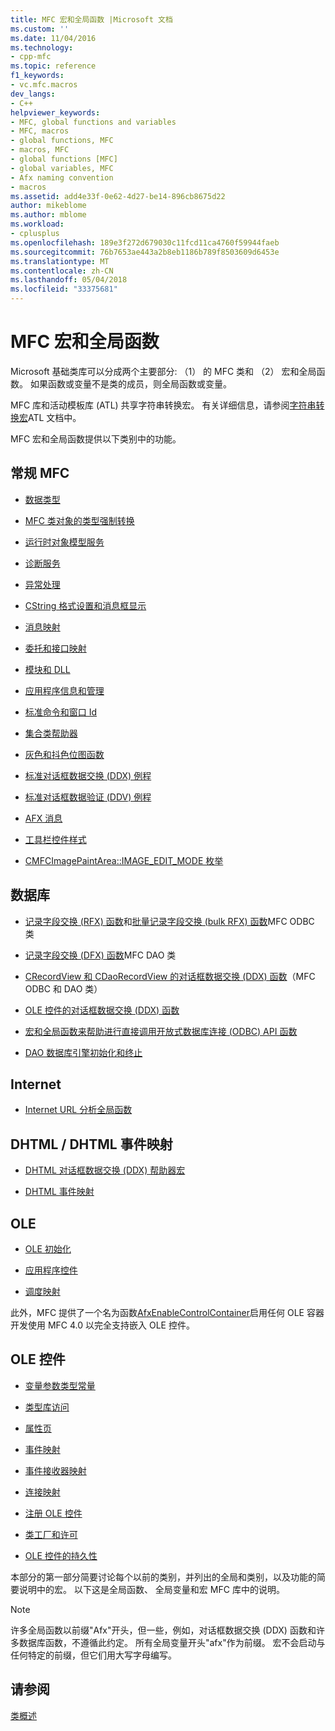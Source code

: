 ```yaml
---
title: MFC 宏和全局函数 |Microsoft 文档
ms.custom: ''
ms.date: 11/04/2016
ms.technology:
- cpp-mfc
ms.topic: reference
f1_keywords:
- vc.mfc.macros
dev_langs:
- C++
helpviewer_keywords:
- MFC, global functions and variables
- MFC, macros
- global functions, MFC
- macros, MFC
- global functions [MFC]
- global variables, MFC
- Afx naming convention
- macros
ms.assetid: add4e33f-0e62-4d27-be14-896cb8675d22
author: mikeblome
ms.author: mblome
ms.workload:
- cplusplus
ms.openlocfilehash: 189e3f272d679030c11fcd11ca4760f59944faeb
ms.sourcegitcommit: 76b7653ae443a2b8eb1186b789f8503609d6453e
ms.translationtype: MT
ms.contentlocale: zh-CN
ms.lasthandoff: 05/04/2018
ms.locfileid: "33375681"
---
```

# <a name="mfc-macros-and-globals"></a>MFC 宏和全局函数
Microsoft 基础类库可以分成两个主要部分: （1） 的 MFC 类和 （2） 宏和全局函数。 如果函数或变量不是类的成员，则全局函数或变量。  
  
 MFC 库和活动模板库 (ATL) 共享字符串转换宏。 有关详细信息，请参阅[字符串转换宏](../../atl/reference/string-conversion-macros.md)ATL 文档中。  
  
 MFC 宏和全局函数提供以下类别中的功能。  
  
## <a name="general-mfc"></a>常规 MFC  
  
-   [数据类型](data-types-mfc.md)  
  
-   [MFC 类对象的类型强制转换](type-casting-of-mfc-class-objects.md)  
  
-   [运行时对象模型服务](run-time-object-model-services.md)  
  
-   [诊断服务](diagnostic-services.md)  
  
-   [异常处理](exception-processing.md)  
  
-   [CString 格式设置和消息框显示](cstring-formatting-and-message-box-display.md)  
  
-   [消息映射](message-map-macros-mfc.md)  

-   [委托和接口映射](delegate-and-interface-maps.md)

-   [模块和 DLL](extension-dll-macros.md)
  
-   [应用程序信息和管理](application-information-and-management.md)  
  
-   [标准命令和窗口 Id](standard-command-and-window-ids.md)  
  
-   [集合类帮助器](collection-class-helpers.md)  
  
-   [灰色和抖色位图函数](gray-and-dithered-bitmap-functions.md)  
  
-   [标准对话框数据交换 (DDX) 例程](standard-dialog-data-exchange-routines.md)  
  
-   [标准对话框数据验证 (DDV) 例程](standard-dialog-data-validation-routines.md)  
  
-   [AFX 消息](afx-messages.md)  
  
-   [工具栏控件样式](toolbar-control-styles.md)  
  
-   [CMFCImagePaintArea::IMAGE_EDIT_MODE 枚举](cmfcimagepaintarea-image-edit-mode-enumeration.md)  

  
## <a name="database"></a>数据库  
  
-   [记录字段交换 (RFX) 函数](record-field-exchange-functions.md)和[批量记录字段交换 (bulk RFX) 函数](record-field-exchange-functions.md)MFC ODBC 类  
  
-   [记录字段交换 (DFX) 函数](record-field-exchange-functions.md)MFC DAO 类  
  
-   [CRecordView 和 CDaoRecordView 的对话框数据交换 (DDX) 函数](dialog-data-exchange-functions-for-crecordview-and-cdaorecordview.md)（MFC ODBC 和 DAO 类）  
  
-   [OLE 控件的对话框数据交换 (DDX) 函数](dialog-data-exchange-functions-for-ole-controls.md)  
  
-   [宏和全局函数来帮助进行直接调用开放式数据库连接 (ODBC) API 函数](database-macros-and-globals.md)  
  
-   [DAO 数据库引擎初始化和终止](dao-database-engine-initialization-and-termination.md)  
  
## <a name="internet"></a>Internet  
  
-   [Internet URL 分析全局函数](internet-url-parsing-globals.md)  
  
## <a name="dhtml--dhtml-event-maps"></a>DHTML / DHTML 事件映射  
  
-   [DHTML 对话框数据交换 (DDX) 帮助器宏](ddx-dhtml-helper-macros.md)  
  
-   [DHTML 事件映射](dhtml-event-maps.md)  
  
## <a name="ole"></a>OLE  
  
-   [OLE 初始化](ole-initialization.md)  
  
-   [应用程序控件](application-control.md)  
  
-   [调度映射](dispatch-maps.md)  
  
 此外，MFC 提供了一个名为函数[AfxEnableControlContainer](ole-initialization.md#afxenablecontrolcontainer)启用任何 OLE 容器开发使用 MFC 4.0 以完全支持嵌入 OLE 控件。  
  
## <a name="ole-controls"></a>OLE 控件  
  
-   [变量参数类型常量](variant-parameter-type-constants.md)  
  
-   [类型库访问](type-library-access.md)  
  
-   [属性页](property-pages-mfc.md)  
  
-   [事件映射](event-maps.md)  
  
-   [事件接收器映射](event-sink-maps.md)  
  
-   [连接映射](connection-maps.md)  
  
-   [注册 OLE 控件](registering-ole-controls.md)  
  
-   [类工厂和许可](class-factories-and-licensing.md)  
  
-   [OLE 控件的持久性](persistence-of-ole-controls.md)  
  
 本部分的第一部分简要讨论每个以前的类别，并列出的全局和类别，以及功能的简要说明中的宏。 以下这是全局函数、 全局变量和宏 MFC 库中的说明。  
  
> [!NOTE]
>  许多全局函数以前缀"Afx"开头，但一些，例如，对话框数据交换 (DDX) 函数和许多数据库函数，不遵循此约定。 所有全局变量开头"afx"作为前缀。 宏不会启动与任何特定的前缀，但它们用大写字母编写。  
  
## <a name="see-also"></a>请参阅  
 [类概述](../../mfc/class-library-overview.md)



